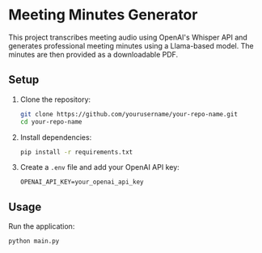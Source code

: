 # Meeting Minutes Generator

This project transcribes meeting audio using OpenAI's Whisper API and generates professional meeting minutes using a Llama-based model. The minutes are then provided as a downloadable PDF.

## Setup

1. Clone the repository:
    ```bash
    git clone https://github.com/yourusername/your-repo-name.git
    cd your-repo-name
    ```

2. Install dependencies:
    ```bash
    pip install -r requirements.txt
    ```

3. Create a `.env` file and add your OpenAI API key:
    ```
    OPENAI_API_KEY=your_openai_api_key
    ```

## Usage

Run the application:
```bash
python main.py
